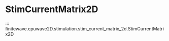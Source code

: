 # StimCurrentMatrix2D
::: finitewave.cpuwave2D.stimulation.stim_current_matrix_2d.StimCurrentMatrix2D
